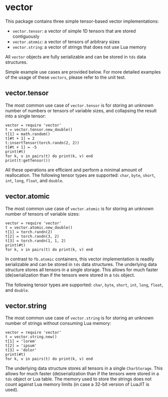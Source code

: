 #  vector

This package contains three simple tensor-based vector implementations:
- `vector.tensor`: a vector of simple 1D tensors that are stored contiguously
- `vector.atomic`: a vector of tensors of arbitrary sizes
- `vector.string`: a vector of strings that does not use Lua memory

All `vector` objects are fully serializable and can be stored in `tds` data
structures.

Simple example use cases are provided below. For more detailed examples of
the usage of these `vectors`, please refer to the unit test.

## vector.tensor

The most common use case of `vector.tensor` is for storing an unknown number of
numbers or tensors of variable sizes, and collapsing the result into a single
tensor:

```
vector = require 'vector'
t = vector.tensor.new_double()
t[1] = math.random()
t[#t + 1] = 2
t:insertTensor(torch.randn(2, 2))
t[#t + 1] = -5
print(#t)
for k, v in pairs(t) do print(k, v) end
print(t:getTensor())
```

All these operations are efficient and perform a minimal amount of reallocation.
The following tensor types are supported: `char`, `byte`, `short`, `int`,
`long`, `float`, and `double`.

## vector.atomic

The most common use case of `vector.atomic` is for storing an unknown number of
tensors of variable sizes:

```
vector = require 'vector'
t = vector.atomic.new_double()
t[1] = torch.randn(2)
t[2] = torch.randn(3, 2)
t[3] = torch.randn(1, 1, 2)
print(#t)
for k, v in pairs(t) do print(k, v) end
```

In contrast to `fb.atomic` containers, this vector implementation is readily
serializable and can be stored in `tds` data structures. The underlying data
structure stores all tensors in a single storage. This allows for much faster
(de)serialization than if the tensors were stored in a `tds` object.

The following tensor types are supported: `char`, `byte`, `short`, `int`,
`long`, `float`, and `double`.

## vector.string

The most common use case of `vector.string` is for storing an unknown number of
strings without consuming Lua memory:

```
vector = require 'vector'
t = vector.string.new()
t[1] = 'lorem'
t[2] = 'ipsum'
t[3] = 'dolor'
print(#t)
for k, v in pairs(t) do print(k, v) end
```

The underlying data structure stores all tensors in a single `CharStorage`. This
allows for much faster (de)serialization than if the tensors were stored in a
`tds` object or Lua table. The memory used to store the strings does not count
against Lua memory limits (in case a 32-bit version of LuaJIT is used).
